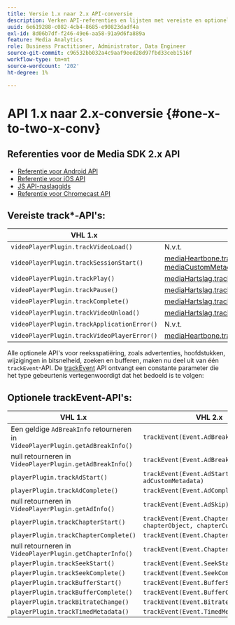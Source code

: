 ```yaml
---
title: Versie 1.x naar 2.x API-conversie
description: Verken API-referenties en lijsten met vereiste en optionele API's voor bijhouden voor 1.x- en 2.x-versie van de Media SDK.
uuid: 6e619288-c082-4cb4-8685-e90823dadf4a
exl-id: 8d06b7df-f246-49e6-aa58-91a9d6fa889a
feature: Media Analytics
role: Business Practitioner, Administrator, Data Engineer
source-git-commit: c96532bb032a4c9aaf9eed28d97fbd33ceb1516f
workflow-type: tm+mt
source-wordcount: '202'
ht-degree: 1%

---
```


# API 1.x naar 2.x-conversie {#one-x-to-two-x-conv}

## Referenties voor de Media SDK 2.x API

* [Referentie voor Android API](https://adobe-marketing-cloud.github.io/media-sdks/reference/android/index.html)
* [Referentie voor iOS API](https://adobe-marketing-cloud.github.io/media-sdks/reference/ios/index.html)
* [JS API-naslaggids](https://adobe-marketing-cloud.github.io/media-sdks/reference/javascript/index.html)
* [Referentie voor Chromecast API](https://adobe-marketing-cloud.github.io/media-sdks/reference/chromecast/index.html)

## Vereiste track*-API&#39;s:

|  VHL 1.x  | VHL 2.x |
|---|---|
| `videoPlayerPlugin.trackVideoLoad()` | N.v.t. |
| `videoPlayerPlugin.trackSessionStart()` | [mediaHeartbone.trackSessionStart(mediaObject, mediaCustomMetadata)](https://adobe-marketing-cloud.github.io/media-sdks/reference/javascript/MediaHeartbeat.html#trackSessionStart) |
| `videoPlayerPlugin.trackPlay()` | [mediaHartslag.trackPlay()](https://adobe-marketing-cloud.github.io/media-sdks/reference/javascript/MediaHeartbeat.html#trackPlay) |
| `videoPlayerPlugin.trackPause()` | [mediaHartslag.trackPause()](https://adobe-marketing-cloud.github.io/media-sdks/reference/javascript/MediaHeartbeat.html#trackPause) |
| `videoPlayerPlugin.trackComplete()` | [mediaHartslag.trackComplete()](https://adobe-marketing-cloud.github.io/media-sdks/reference/javascript/MediaHeartbeat.html#trackComplete) |
| `videoPlayerPlugin.trackVideoUnload()` | [mediaHartslag.trackSessionEnd()](https://adobe-marketing-cloud.github.io/media-sdks/reference/javascript/MediaHeartbeat.html#trackSessionEnd) |
| `videoPlayerPlugin.trackApplicationError()` | N.v.t. |
| `videoPlayerPlugin.trackVideoPlayerError()` | [mediaHeartbone.trackError()](https://adobe-marketing-cloud.github.io/media-sdks/reference/javascript/MediaHeartbeat.html#trackError) |

Alle optionele API&#39;s voor reeksspatiëring, zoals advertenties, hoofdstukken, wijzigingen in bitsnelheid, zoeken en bufferen, maken nu deel uit van één `trackEvent`-API. De [trackEvent](https://adobe-marketing-cloud.github.io/media-sdks/reference/javascript/MediaHeartbeat.html#trackEvent) API ontvangt een constante parameter die het type gebeurtenis vertegenwoordigt dat het bedoeld is te volgen:

## Optionele trackEvent-API&#39;s:

| VHL 1.x | VHL 2.x |
|---|---|
| Een geldige `AdBreakInfo` retourneren in `VideoPlayerPlugin.getAdBreakInfo()` | `trackEvent(Event.AdBreakStart)` |
| null retourneren in `VideoPlayerPlugin.getAdBreakInfo()` | `trackEvent(Event.AdBreakComplete)` |
| `playerPlugin.trackAdStart()` | `trackEvent(Event.AdStart, adObject, adCustomMetadata)` |
| `playerPlugin.trackAdComplete()` | `trackEvent(Event.AdComplete)` |
| null retourneren in `VideoPlayerPlugin.getAdInfo()` | `trackEvent(Event.AdSkip)` |
| `playerPlugin.trackChapterStart()` | `trackEvent(Event.ChapterStart, chapterObject, chapterCustomMetadata)` |
| `playerPlugin.trackChapterComplete()` | `trackEvent(Event.ChapterComplete)` |
| null retourneren in `VideoPlayerPlugin.getChapterInfo()` | `trackEvent(Event.ChapterSkip)` |
| `playerPlugin.trackSeekStart()` | `trackEvent(Event.SeekStart)` |
| `playerPlugin.trackSeekComplete()` | `trackEvent(Event.SeekComplete)` |
| `playerPlugin.trackBufferStart()` | `trackEvent(Event.BufferStart)` |
| `playerPlugin.trackBufferComplete()` | `trackEvent(Event.BufferComplete)` |
| `playerPlugin.trackBitrateChange()` | `trackEvent(Event.BitrateChange)` |
| `playerPlugin.trackTimedMetadata()` | `trackEvent(Event.TimedMetadataUpdate)` |
